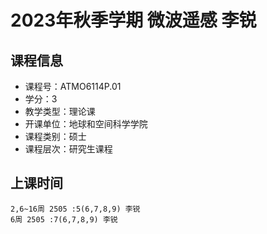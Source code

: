 # 2023年秋季学期 微波遥感 李锐






## 课程信息

- 课程号：ATMO6114P.01
- 学分：3
- 教学类型：理论课
- 开课单位：地球和空间科学学院
- 课程类别：硕士
- 课程层次：研究生课程

## 上课时间

```
2,6~16周 2505 :5(6,7,8,9) 李锐
6周 2505 :7(6,7,8,9) 李锐
```

